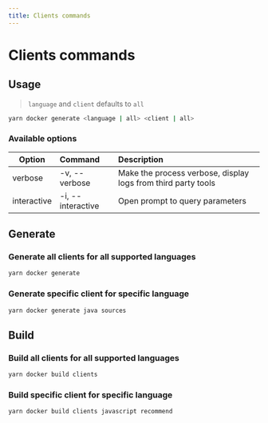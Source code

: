```yaml
---
title: Clients commands
---
```


# Clients commands

## Usage

> `language` and `client` defaults to `all`

```bash
yarn docker generate <language | all> <client | all>
```

### Available options

| Option      | Command           | Description                                                   |
| ----------- | :---------------- | :------------------------------------------------------------ |
| verbose     | -v, --verbose     | Make the process verbose, display logs from third party tools |
| interactive | -i, --interactive | Open prompt to query parameters                               |

## Generate

### Generate all clients for all supported languages

```bash
yarn docker generate
```

### Generate specific client for specific language

```bash
yarn docker generate java sources
```

## Build

### Build all clients for all supported languages

```bash
yarn docker build clients
```

### Build specific client for specific language

```bash
yarn docker build clients javascript recommend
```
